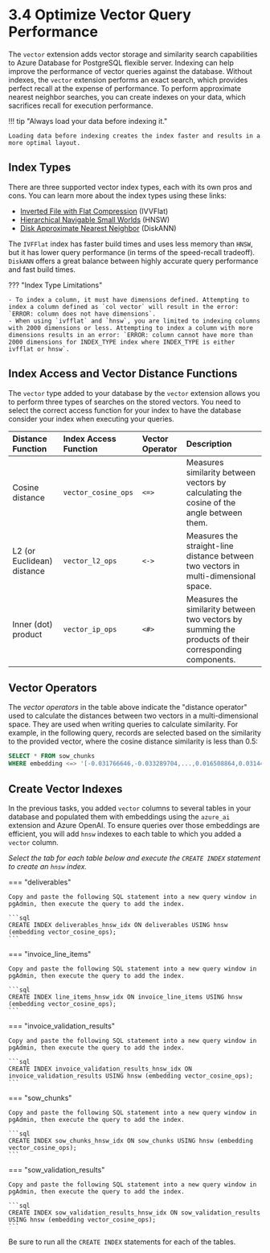 # 3.4 Optimize Vector Query Performance

The `vector` extension adds vector storage and similarity search capabilities to Azure Database for PostgreSQL flexible server. Indexing can help improve the performance of vector queries against the database. Without indexes, the `vector` extension performs an exact search, which provides perfect recall at the expense of performance. To perform approximate nearest neighbor searches, you can create indexes on your data, which sacrifices recall for execution performance.

!!! tip "Always load your data before indexing it."

    Loading data before indexing creates the index faster and results in a more optimal layout.

## Index Types

There are three supported vector index types, each with its own pros and cons. You can learn more about the index types using these links:

- [Inverted File with Flat Compression](https://learn.microsoft.com/azure/postgresql/flexible-server/how-to-optimize-performance-pgvector#inverted-file-with-flat-compression-ivvflat) (IVVFlat)
- [Hierarchical Navigable Small Worlds](https://learn.microsoft.com/azure/postgresql/flexible-server/how-to-optimize-performance-pgvector#hierarchical-navigable-small-worlds-hnsw) (HNSW)
- [Disk Approximate Nearest Neighbor](https://learn.microsoft.com/azure/postgresql/flexible-server/how-to-optimize-performance-pgvector#disk-approximate-nearest-neighbor-diskann) (DiskANN)

The `IVFFlat` index has faster build times and uses less memory than `HNSW`, but it has lower query performance (in terms of the speed-recall tradeoff). `DiskANN` offers a great balance between highly accurate query performance and fast build times.

??? "Index Type Limitations"

    - To index a column, it must have dimensions defined. Attempting to index a column defined as `col vector` will result in the error: `ERROR: column does not have dimensions`.
    - When using `ivfflat` and `hnsw`, you are limited to indexing columns with 2000 dimensions or less. Attempting to index a column with more dimensions results in an error: `ERROR: column cannot have more than 2000 dimensions for INDEX_TYPE index where INDEX_TYPE is either ivfflat or hnsw`.

## Index Access and Vector Distance Functions

The `vector` type added to your database by the `vector` extension allows you to perform three types of searches on the stored vectors. You need to select the correct access function for your index to have the database consider your index when executing your queries.

| Distance Function | Index Access Function | Vector Operator | Description |
| :-- | :-- | :-- | :-- |
| Cosine distance | `vector_cosine_ops` | `<=>` | Measures similarity between vectors by calculating the cosine of the angle between them. |
| L2 (or Euclidean) distance | `vector_l2_ops` | `<->` | Measures the straight-line distance between two vectors in multi-dimensional space. |
| Inner (dot) product | `vector_ip_ops` | `<#>` | Measures the similarity between two vectors by summing the products of their corresponding components. |

## Vector Operators

The _vector operators_ in the table above indicate the "distance operator" used to calculate the distances between two vectors in a multi-dimensional space. They are used when writing queries to calculate similarity. For example, in the following query, records are selected based on the similarity to the provided vector, where the cosine distance similarity is less than 0.5:

```sql title=""
SELECT * FROM sow_chunks
WHERE embedding <=> '[-0.031766646,-0.033289704,...,0.016508864,0.031440277]' < 0.5
```

## Create Vector Indexes

In the previous tasks, you added `vector` columns to several tables in your database and populated them with embeddings using the `azure_ai` extension and Azure OpenAI. To ensure queries over those embeddings are efficient, you will add `hnsw` indexes to each table to which you added a `vector` column.

_Select the tab for each table below and execute the `CREATE INDEX` statement to create an `hnsw` index._

=== "deliverables"

    Copy and paste the following SQL statement into a new query window in pgAdmin, then execute the query to add the index.

    ```sql
    CREATE INDEX deliverables_hnsw_idx ON deliverables USING hnsw (embedding vector_cosine_ops);
    ```

=== "invoice_line_items"

    Copy and paste the following SQL statement into a new query window in pgAdmin, then execute the query to add the index.

    ```sql
    CREATE INDEX line_items_hnsw_idx ON invoice_line_items USING hnsw (embedding vector_cosine_ops);
    ```

=== "invoice_validation_results"

    Copy and paste the following SQL statement into a new query window in pgAdmin, then execute the query to add the index.

    ```sql
    CREATE INDEX invoice_validation_results_hnsw_idx ON invoice_validation_results USING hnsw (embedding vector_cosine_ops);
    ```

=== "sow_chunks"

    Copy and paste the following SQL statement into a new query window in pgAdmin, then execute the query to add the index.
    
    ```sql
    CREATE INDEX sow_chunks_hnsw_idx ON sow_chunks USING hnsw (embedding vector_cosine_ops);
    ```

=== "sow_validation_results"

    Copy and paste the following SQL statement into a new query window in pgAdmin, then execute the query to add the index.

    ```sql
    CREATE INDEX sow_validation_results_hnsw_idx ON sow_validation_results USING hnsw (embedding vector_cosine_ops);
    ```

Be sure to run all the `CREATE INDEX` statements for each of the tables.

